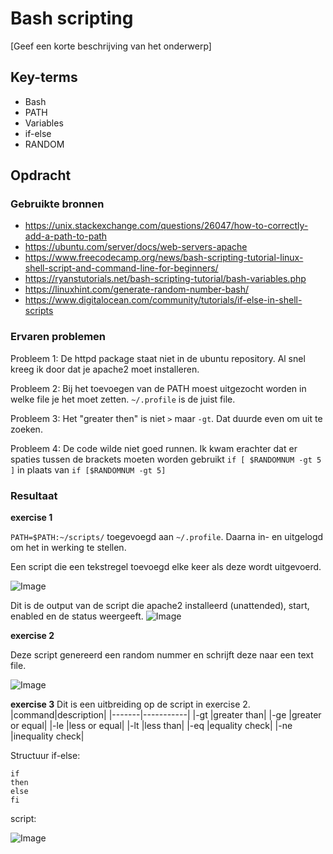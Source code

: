 # Bash scripting

[Geef een korte beschrijving van het onderwerp]

## Key-terms
- Bash
- PATH
- Variables
- if-else
- RANDOM

## Opdracht
### Gebruikte bronnen
- https://unix.stackexchange.com/questions/26047/how-to-correctly-add-a-path-to-path
- https://ubuntu.com/server/docs/web-servers-apache
- https://www.freecodecamp.org/news/bash-scripting-tutorial-linux-shell-script-and-command-line-for-beginners/
- https://ryanstutorials.net/bash-scripting-tutorial/bash-variables.php
- https://linuxhint.com/generate-random-number-bash/
- https://www.digitalocean.com/community/tutorials/if-else-in-shell-scripts


### Ervaren problemen

Probleem 1: De httpd package staat niet in de ubuntu repository. Al snel kreeg ik door dat je apache2 moet installeren.

Probleem 2: Bij het toevoegen van de PATH moest uitgezocht worden in welke file je het moet zetten. `~/.profile` is de juist file.

Probleem 3: Het "greater then" is niet `>` maar `-gt`. Dat duurde even om uit te zoeken.

Probleem 4: De code wilde niet goed runnen. Ik kwam erachter dat er spaties tussen de brackets moeten worden gebruikt `if [ $RANDOMNUM -gt 5 ]` in plaats van `if [$RANDOMNUM -gt 5]`

### Resultaat

**exercise 1**

`PATH=$PATH:~/scripts/` toegevoegd aan `~/.profile`. Daarna in- en uitgelogd om het in werking te stellen.

Een script die een tekstregel toevoegd elke keer als deze wordt uitgevoerd.

![Image](https://github.com/kaman-codes/techgrounds-kaman/blob/main/00_includes/LNX-07_screen07.PNG)

Dit is de output van de script die apache2 installeerd (unattended), start, enabled en de status weergeeft.
![Image](https://github.com/kaman-codes/techgrounds-kaman/blob/main/00_includes/LNX-07_screen03.PNG)


**exercise 2**

Deze script genereerd een random nummer en schrijft deze naar een text file.

![Image](https://github.com/kaman-codes/techgrounds-kaman/blob/main/00_includes/LNX-07_screen04.PNG)


**exercise 3**
Dit is een uitbreiding op de script in exercise 2.
|command|description|
|-------|-----------|
|-gt    |greater than|
|-ge    |greater or equal|
|-le    |less or equal|
|-lt    |less than|
|-eq	|equality check|
|-ne    |inequality check|

Structuur if-else:
```
if 
then    
else      
fi
```
script:

![Image](https://github.com/kaman-codes/techgrounds-kaman/blob/main/00_includes/LNX-07_screen05.PNG)
